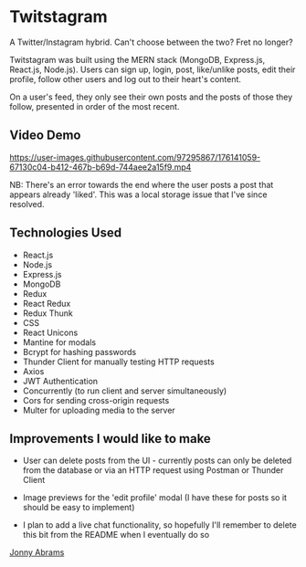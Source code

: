 # Twitstagram

A Twitter/Instagram hybrid. Can't choose between the two? Fret no longer?

Twitstagram was built using the MERN stack (MongoDB, Express.js, React.js, Node.js). Users can sign up, login, post, like/unlike posts, edit their profile, follow other users and log out to their heart's content.

On a user's feed, they only see their own posts and the posts of those they follow, presented in order of the most recent.

## Video Demo

https://user-images.githubusercontent.com/97295867/176141059-67130c04-b412-467b-b69d-744aee2a15f9.mp4

NB: There's an error towards the end where the user posts a post that appears already 'liked'. This was a local storage issue that I've since resolved.

## Technologies Used

* React.js
* Node.js
* Express.js
* MongoDB
* Redux
* React Redux
* Redux Thunk
* CSS
* React Unicons
* Mantine for modals
* Bcrypt for hashing passwords
* Thunder Client for manually testing HTTP requests
* Axios
* JWT Authentication
* Concurrently (to run client and server simultaneously)
* Cors for sending cross-origin requests
* Multer for uploading media to the server

## Improvements I would like to make

* User can delete posts from the UI - currently posts can only be deleted from the database or via an HTTP request using Postman or Thunder Client

* Image previews for the 'edit profile' modal (I have these for posts so it should be easy to implement)

* I plan to add a live chat functionality, so hopefully I'll remember to delete this bit from the README when I eventually do so

[Jonny Abrams](https://github.com/jonnyabrams)